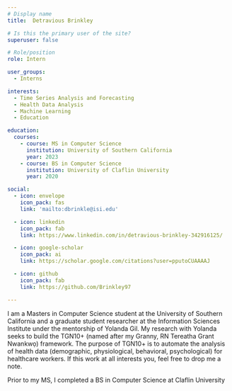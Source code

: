 ```yaml
---
# Display name
title:  Detravious Brinkley

# Is this the primary user of the site?
superuser: false

# Role/position
role: Intern

user_groups:
  - Interns

interests:
  - Time Series Analysis and Forecasting
  - Health Data Analysis
  - Machine Learning
  - Education

education:
  courses:
    - course: MS in Computer Science
      institution: University of Southern California
      year: 2023
    - course: BS in Computer Science
      institution: University of Claflin University
      year: 2020

social:
  - icon: envelope
    icon_pack: fas
    link: 'mailto:dbrinkle@isi.edu'

  - icon: linkedin
    icon_pack: fab
    link: https://www.linkedin.com/in/detravious-brinkley-342916125/

  - icon: google-scholar
    icon_pack: ai
    link: https://scholar.google.com/citations?user=pputoCUAAAAJ

  - icon: github
    icon_pack: fab
    link: https://github.com/Brinkley97

---
```



I am a Masters in Computer Science student at the University of Southern California and a graduate student researcher at the Information Sciences Institute under the mentorship of Yolanda Gil. My research with Yolanda seeks to build the TGN10+ (named after my Granny, RN Tereatha Grant Nwankwọ) framework. The purpose of TGN10+ is to automate the analysis of health data (demographic, physiological, behavioral, psychological) for healthcare workers. If this work at all interests you, feel free to drop me a note. 

Prior to my MS, I completed a BS in Computer Science at Claflin University